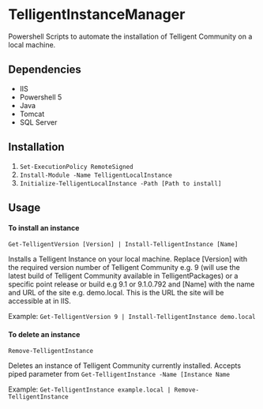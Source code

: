# TelligentInstanceManager
Powershell Scripts to automate the installation of Telligent Community on a local machine.

## Dependencies
* IIS
* Powershell 5
* Java
* Tomcat
* SQL Server

## Installation
1. `Set-ExecutionPolicy RemoteSigned`
2. `Install-Module -Name TelligentLocalInstance`
3. `Initialize-TelligentLocalInstance -Path [Path to install]`

## Usage

#### To install an instance

```Get-TelligentVersion [Version] | Install-TelligentInstance [Name]```

Installs a Telligent Instance on your local machine. Replace [Version] with the required version number of Telligent Community e.g. 9 (will use the latest build of Telligent Community available in TelligentPackages) or a specific point release or build  e.g 9.1 or 9.1.0.792 and [Name] with the name and URL of the site e.g. demo.local. This is the URL the site will be accessible at in IIS.

Example: `Get-TelligentVersion 9 | Install-TelligentInstance demo.local` 

#### To delete an instance
```Remove-TelligentInstance ```

Deletes an instance of Telligent Community currently installed. Accepts piped parameter from `Get-TelligentInstance -Name [Instance Name`

Example: `Get-TelligentInstance example.local | Remove-TelligentInstance`
